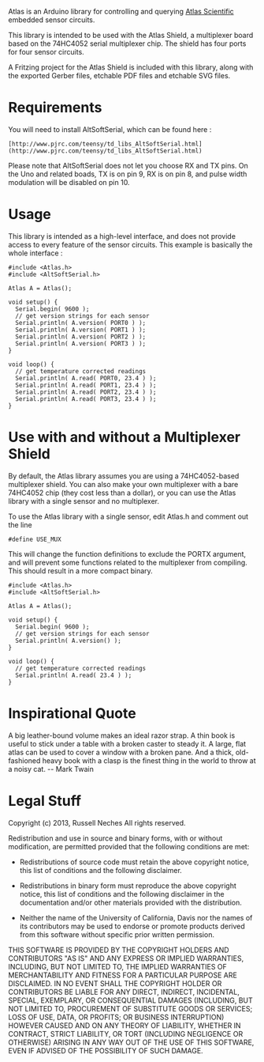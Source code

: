 Atlas is an Arduino library for controlling and querying [Atlas
Scientific](https://www.atlas-scientific.com/) embedded sensor
circuits.

This library is intended to be used with the Atlas Shield, a
multiplexer board based on the 74HC4052 serial multiplexer chip. The
shield has four ports for four sensor circuits.

A Fritzing project for the Atlas Shield is included with this library,
along with the exported Gerber files, etchable PDF files and etchable
SVG files.

# Requirements

You will need to install AltSoftSerial, which can be found here :

    [http://www.pjrc.com/teensy/td_libs_AltSoftSerial.html]
    (http://www.pjrc.com/teensy/td_libs_AltSoftSerial.html)

Please note that AltSoftSerial does not let you choose RX and TX pins.
On the Uno and related boads, TX is on pin 9, RX is on pin 8, and
pulse width modulation will be disabled on pin 10.

# Usage

This library is intended as a high-level interface, and does not
provide access to every feature of the sensor circuits. This example
is basically the whole interface :

    #include <Atlas.h>
    #include <AltSoftSerial.h>
    
    Atlas A = Atlas();
    
    void setup() {
      Serial.begin( 9600 );
      // get version strings for each sensor
      Serial.println( A.version( PORT0 ) );
      Serial.println( A.version( PORT1 ) );
      Serial.println( A.version( PORT2 ) );
      Serial.println( A.version( PORT3 ) );
    }
    
    void loop() {
      // get temperature corrected readings
      Serial.println( A.read( PORT0, 23.4 ) );
      Serial.println( A.read( PORT1, 23.4 ) );
      Serial.println( A.read( PORT2, 23.4 ) );
      Serial.println( A.read( PORT3, 23.4 ) );
    }


# Use with and without a Multiplexer Shield

By default, the Atlas library assumes you are using a 74HC4052-based
multiplexer shield. You can also make your own multiplexer with a bare
74HC4052 chip (they cost less than a dollar), or you can use the Atlas
library with a single sensor and no multiplexer.

To use the Atlas library with a single sensor, edit Atlas.h and
comment out the line 

    #define USE_MUX

This will change the function definitions to exclude the PORTX
argument, and will prevent some functions related to the multiplexer
from compiling. This should result in a more compact binary.

    #include <Atlas.h>
    #include <AltSoftSerial.h>
    
    Atlas A = Atlas();
    
    void setup() {
      Serial.begin( 9600 );
      // get version strings for each sensor
      Serial.println( A.version() );
    }
    
    void loop() {
      // get temperature corrected readings
      Serial.println( A.read( 23.4 ) );
    }


# Inspirational Quote

A big leather-bound volume makes an ideal razor strap. A thin book is
useful to stick under a table with a broken caster to steady it. A
large, flat atlas can be used to cover a window with a broken pane.
And a thick, old-fashioned heavy book with a clasp is the finest thing
in the world to throw at a noisy cat. -- Mark Twain

# Legal Stuff

Copyright (c) 2013, Russell Neches
All rights reserved.

Redistribution and use in source and binary forms, with or without
modification, are permitted provided that the following conditions are
met:

* Redistributions of source code must retain the above copyright 
  notice, this list of conditions and the following disclaimer.

* Redistributions in binary form must reproduce the above
  copyright notice, this list of conditions and the following
  disclaimer in the documentation and/or other materials provided with
  the distribution.

* Neither the name of the University of California, Davis nor the 
  names of its contributors may be used to endorse or promote
  products derived from this software without specific prior written
  permission.

THIS SOFTWARE IS PROVIDED BY THE COPYRIGHT HOLDERS AND CONTRIBUTORS
"AS IS" AND ANY EXPRESS OR IMPLIED WARRANTIES, INCLUDING, BUT NOT
LIMITED TO, THE IMPLIED WARRANTIES OF MERCHANTABILITY AND FITNESS FOR
A PARTICULAR PURPOSE ARE DISCLAIMED. IN NO EVENT SHALL THE COPYRIGHT
HOLDER OR CONTRIBUTORS BE LIABLE FOR ANY DIRECT, INDIRECT, INCIDENTAL,
SPECIAL, EXEMPLARY, OR CONSEQUENTIAL DAMAGES (INCLUDING, BUT NOT
LIMITED TO, PROCUREMENT OF SUBSTITUTE GOODS OR SERVICES; LOSS OF USE,
DATA, OR PROFITS; OR BUSINESS INTERRUPTION) HOWEVER CAUSED AND ON ANY
THEORY OF LIABILITY, WHETHER IN CONTRACT, STRICT LIABILITY, OR TORT
(INCLUDING NEGLIGENCE OR OTHERWISE) ARISING IN ANY WAY OUT OF THE USE
OF THIS SOFTWARE, EVEN IF ADVISED OF THE POSSIBILITY OF SUCH DAMAGE.
